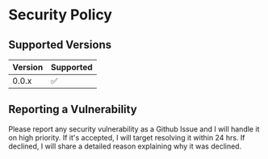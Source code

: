 # Security Policy

## Supported Versions


| Version | Supported          |
| ------- | ------------------ |
| 0.0.x   | :white_check_mark: |

## Reporting a Vulnerability

Please report any security vulnerability as a Github Issue and
I will handle it on high priority. If it's accepted, I will target
resolving it within 24 hrs. If declined, I will share a detailed reason
explaining why it was declined.
